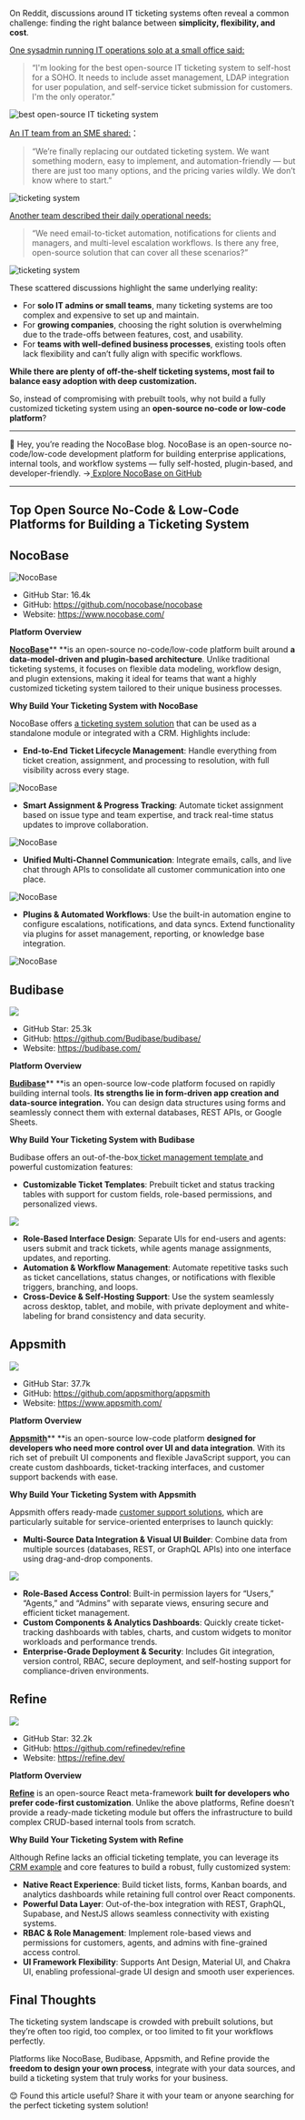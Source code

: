On Reddit, discussions around IT ticketing systems often reveal a common challenge: finding the right balance between **simplicity, flexibility, and cost**.

[One sysadmin running IT operations solo at a small office said:](https://www.reddit.com/r/selfhosted/comments/1282l0y/best_opensource_it_ticketing_system/)

> “I'm looking for the best open-source IT ticketing system to self-host for a SOHO. It needs to include asset management, LDAP integration for user population, and self-service ticket submission for customers. I'm the only operator.”

![best open-source IT ticketing system](https://static-docs.nocobase.com/1-fmw21u.png)

[An IT team from an SME shared:](https://www.reddit.com/r/ITManagers/comments/1mt7oy4/modern_it_ticketing_system_with_automation/)：

> “We’re finally replacing our outdated ticketing system. We want something modern, easy to implement, and automation-friendly — but there are just too many options, and the pricing varies wildly. We don’t know where to start.”

![ticketing system](https://static-docs.nocobase.com/2-om79rc.png)

[Another team described their daily operational needs:](https://www.reddit.com/r/sysadmin/comments/1mc82jv/free_open_source_ticketing_system_for_it_support/)

> “We need email-to-ticket automation, notifications for clients and managers, and multi-level escalation workflows. Is there any free, open-source solution that can cover all these scenarios?”

![ticketing system](https://static-docs.nocobase.com/3-igzf45.png)

These scattered discussions highlight the same underlying reality:

* For **solo IT admins or small teams**, many ticketing systems are too complex and expensive to set up and maintain.
* For **growing companies**, choosing the right solution is overwhelming due to the trade-offs between features, cost, and usability.
* For **teams with well-defined business processes**, existing tools often lack flexibility and can’t fully align with specific workflows.

**While there are plenty of off-the-shelf ticketing systems, most fail to balance easy adoption with deep customization.**

So, instead of compromising with prebuilt tools, why not build a fully customized ticketing system using an **open-source no-code or low-code platform**?

---

💬 Hey, you’re reading the NocoBase blog. NocoBase is an open-source no-code/low-code development platform for building enterprise applications, internal tools, and workflow systems — fully self-hosted, plugin-based, and developer-friendly. →[ Explore NocoBase on GitHub](https://github.com/nocobase/nocobase)

---

## **Top Open Source No-Code & Low-Code Platforms for Building a Ticketing System**

## NocoBase

![NocoBase](https://static-docs.nocobase.com/4-v2b19x.png)

* GitHub Star: 16.4k
* GitHub: https://github.com/nocobase/nocobase
* Website: https://www.nocobase.com/

**Platform Overview**

**[NocoBase](https://www.nocobase.com/)**** **is an open-source no-code/low-code platform built around **a data-model-driven and plugin-based architecture**. Unlike traditional ticketing systems, it focuses on flexible data modeling, workflow design, and plugin extensions, making it ideal for teams that want a highly customized ticketing system tailored to their unique business processes.

**Why Build Your Ticketing System with NocoBase**

NocoBase offers [a ticketing system solution](https://www.nocobase.com/en/solutions/ticketing) that can be used as a standalone module or integrated with a CRM. Highlights include:

* **End-to-End Ticket Lifecycle Management**: Handle everything from ticket creation, assignment, and processing to resolution, with full visibility across every stage.

![NocoBase](https://static-docs.nocobase.com/5-ximtla.png)

* **Smart Assignment & Progress Tracking**: Automate ticket assignment based on issue type and team expertise, and track real-time status updates to improve collaboration.

![NocoBase](https://static-docs.nocobase.com/6-721pig.png)

* **Unified Multi-Channel Communication**: Integrate emails, calls, and live chat through APIs to consolidate all customer communication into one place.

![NocoBase](https://static-docs.nocobase.com/7-q8xn9i.png)

* **Plugins & Automated Workflows**: Use the built-in automation engine to configure escalations, notifications, and data syncs. Extend functionality via plugins for asset management, reporting, or knowledge base integration.

![NocoBase](https://static-docs.nocobase.com/8-jtp2bm.png)

## Budibase

![](https://nocobase.feishu.cn/space/api/box/stream/download/asynccode/?code=MzQ4Yjc4NzcxNzEwYzYxMGM2NGQwZmZhMDJkZGEzNWRfandwNGdJTTJEYkdBaHloeFZnTHNyeVRPQ2czekVXd0dfVG9rZW46WkZaT2JVdHdob1dLQlF4eU5hOWNoMmJIbnhkXzE3NTU2NzE0MTA6MTc1NTY3NTAxMF9WNA)

* GitHub Star: 25.3k
* GitHub: https://github.com/Budibase/budibase/
* Website: https://budibase.com/

**Platform Overview**

**[Budibase](https://budibase.com/)**** **is an open-source low-code platform focused on rapidly building internal tools. **Its strengths lie in form-driven app creation and data-source integration.** You can design data structures using forms and seamlessly connect them with external databases, REST APIs, or Google Sheets.

**Why Build Your Ticketing System with Budibase**

Budibase offers an out-of-the-box[ ticket management template ](https://budibase.com/business-apps/templates/open-source-ticketing-system/)and powerful customization features:

* **Customizable Ticket Templates**: Prebuilt ticket and status tracking tables with support for custom fields, role-based permissions, and personalized views.

![](https://nocobase.feishu.cn/space/api/box/stream/download/asynccode/?code=NTRjNzMyNjBmMTQ0ZmIwMGM0MWFlNTgyYzI4MjI4YzZfckJUa2RvZDVjNnJ1d3NnUmxsNE82a0pwY2VOUWFRaGtfVG9rZW46VHJMMmJHUENLb2dIZld4ODZmVGNhSG5Cbm1mXzE3NTU2NzE0MTA6MTc1NTY3NTAxMF9WNA)

* **Role-Based Interface Design**: Separate UIs for end-users and agents: users submit and track tickets, while agents manage assignments, updates, and reporting.
* **Automation & Workflow Management**: Automate repetitive tasks such as ticket cancellations, status changes, or notifications with flexible triggers, branching, and loops.
* **Cross-Device & Self-Hosting Support**: Use the system seamlessly across desktop, tablet, and mobile, with private deployment and white-labeling for brand consistency and data security.

## Appsmith

![](https://nocobase.feishu.cn/space/api/box/stream/download/asynccode/?code=NjJkOTU5ZmFkZTBhZjc5ZmEzMTAzOWI5NzkzODBkYjFfWVlqTWUwWHpDUHg0eFd3aFRVMVZ2bHhBRzI0ODBiZXJfVG9rZW46RnFxaWJQQVBibzVzc054NFBOSWNpUzhpbnFjXzE3NTU2NzE0MTA6MTc1NTY3NTAxMF9WNA)

* GitHub Star: 37.7k
* GitHub: https://github.com/appsmithorg/appsmith
* Website: https://www.appsmith.com/

**Platform Overview**

**[Appsmith](https://www.appsmith.com/)**** **is an open-source low-code platform **designed for developers who need more control over UI and data integration**. With its rich set of prebuilt UI components and flexible JavaScript support, you can create custom dashboards, ticket-tracking interfaces, and customer support backends with ease.

**Why Build Your Ticketing System with Appsmith**

Appsmith offers ready-made [customer support solutions](https://www.appsmith.com/template/customer-support), which are particularly suitable for service-oriented enterprises to launch quickly:

* **Multi-Source Data Integration & Visual UI Builder**: Combine data from multiple sources (databases, REST, or GraphQL APIs) into one interface using drag-and-drop components.

![](https://nocobase.feishu.cn/space/api/box/stream/download/asynccode/?code=MmI1NTk1NmM0MGI0N2M1YmUxODg4YjcxNTIxNzM4YTFfTGt6VkFvN2FsUzlVb3lLS3J5cmN3b3YweXRsT3pTbVJfVG9rZW46SXlxUWIwWDlob29DbFd4aVFHOGNZWmtnbnJjXzE3NTU2NzE0MTA6MTc1NTY3NTAxMF9WNA)

* **Role-Based Access Control**: Built-in permission layers for “Users,” “Agents,” and “Admins” with separate views, ensuring secure and efficient ticket management.
* **Custom Components & Analytics Dashboards**: Quickly create ticket-tracking dashboards with tables, charts, and custom widgets to monitor workloads and performance trends.
* **Enterprise-Grade Deployment & Security**: Includes Git integration, version control, RBAC, secure deployment, and self-hosting support for compliance-driven environments.

## Refine

![](https://nocobase.feishu.cn/space/api/box/stream/download/asynccode/?code=ZWQ3M2U5YzVmNmZkNzI0MGEwMDUwMDgxNjk2NGY4MTJfNVdDOW5EalpBSk43MG9EZGVhV05RM25yemVlQXhCN05fVG9rZW46RnBNd2JmVDdHb1NJUFZ4QjM4NGNkRnVLbjlnXzE3NTU2NzE0MTA6MTc1NTY3NTAxMF9WNA)

* GitHub Star: 32.2k
* GitHub: https://github.com/refinedev/refine
* Website: https://refine.dev/

**Platform Overview**

**[Refine](https://refine.dev/)** is an open-source React meta-framework **built for developers who prefer code-first customization**. Unlike the above platforms, Refine doesn’t provide a ready-made ticketing module but offers the infrastructure to build complex CRUD-based internal tools from scratch.

**Why Build Your Ticketing System with Refine**

Although Refine lacks an official ticketing template, you can leverage its [CRM example](https://example.crm.refine.dev/) and core features to build a robust, fully customized system:

* **Native React Experience**: Build ticket lists, forms, Kanban boards, and analytics dashboards while retaining full control over React components.
* **Powerful Data Layer**: Out-of-the-box integration with REST, GraphQL, Supabase, and NestJS allows seamless connectivity with existing systems.
* **RBAC & Role Management**: Implement role-based views and permissions for customers, agents, and admins with fine-grained access control.
* **UI Framework Flexibility**: Supports Ant Design, Material UI, and Chakra UI, enabling professional-grade UI design and smooth user experiences.

## Final Thoughts

The ticketing system landscape is crowded with prebuilt solutions, but they’re often too rigid, too complex, or too limited to fit your workflows perfectly.

Platforms like NocoBase, Budibase, Appsmith, and Refine provide the **freedom to design your own process**, integrate with your data sources, and build a ticketing system that truly works for your business.

😊 Found this article useful? Share it with your team or anyone searching for the perfect ticketing system solution!
